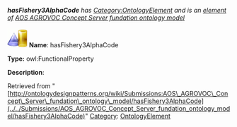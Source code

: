 ___hasFishery3AlphaCode__ has [Category:OntologyElement](../../Category/OntologyElement "Category:OntologyElement") and is an [element of](../../Property/ElementOf "Property:ElementOf") [AOS AGROVOC Concept Server fundation ontology model](../../Submissions/AOS_AGROVOC_Concept_Server_fundation_ontology_model "Submissions:AOS AGROVOC Concept Server fundation ontology model")_


  




[![ObjectProperty](../../images/thumb/c/c3/ObjectProperty.gif/45px-ObjectProperty.gif)](../../Image/ObjectProperty.gif "ObjectProperty")
__Name__: hasFishery3AlphaCode 


__Type:__ owl:FunctionalProperty 


__Description__: 





Retrieved from "[http://ontologydesignpatterns.org/wiki/Submissions:AOS\_AGROVOC\_Concept\_Server\_fundation\_ontology\_model/hasFishery3AlphaCode](../../Submissions/AOS_AGROVOC_Concept_Server_fundation_ontology_model/hasFishery3AlphaCode)"
 [Category](http://ontologydesignpatterns.org/wiki/Special:Categories "Special:Categories"): [OntologyElement](../../Category/OntologyElement "Category:OntologyElement")